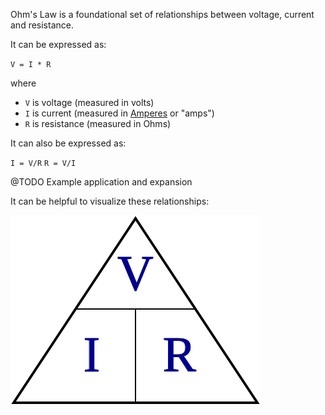 Ohm's Law is a foundational set of relationships between voltage, current and resistance.

It can be expressed as:

`V = I * R`

where

* `V` is voltage (measured in volts)
* `I` is current (measured in [Amperes](AMPERE.md) or "amps")
* `R` is resistance (measured in Ohms)

It can also be expressed as:

`I = V/R`
`R = V/I`

@TODO Example application and expansion

It can be helpful to visualize these relationships:

![It can be helpful to visualize these relationships](../images/OHMS-LAW.png)
